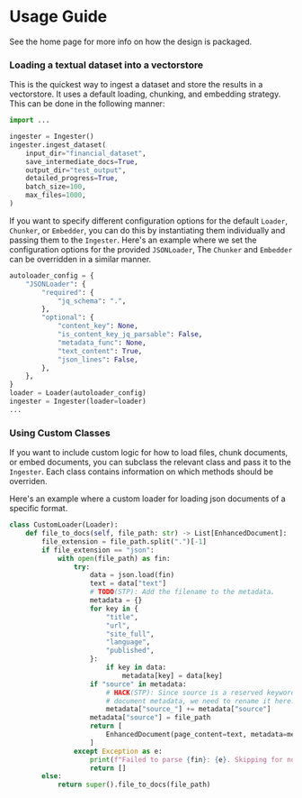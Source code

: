 # Usage Guide

See the home page for more info on how the design is packaged.

### Loading a textual dataset into a vectorstore

This is the quickest way to ingest a dataset and store the results in a vectorstore. 
It uses a default loading, chunking, and embedding strategy.
This can be done in the following manner:
```python
import ...

ingester = Ingester()
ingester.ingest_dataset(
    input_dir="financial_dataset",
    save_intermediate_docs=True,
    output_dir="test_output",
    detailed_progress=True,
    batch_size=100,
    max_files=1000,
)
```

If you want to specify different configuration options for the default `Loader`,
`Chunker`, or `Embedder`, you can do this by instantiating them individually
and passing them to the `Ingester`. Here's an example where we set the
configuration options for the provided `JSONLoader`, The `Chunker` and 
`Embedder` can be overridden in a similar manner.
```python
autoloader_config = {
    "JSONLoader": {
        "required": {
            "jq_schema": ".",  
        },
        "optional": {
            "content_key": None,
            "is_content_key_jq_parsable": False,
            "metadata_func": None,
            "text_content": True,
            "json_lines": False,
        },
    },
}
loader = Loader(autoloader_config)
ingester = Ingester(loader=loader)
...
```

### Using Custom Classes

If you want to include custom logic for how to load files, chunk documents,
or embed documents, you can subclass the relevant class and pass it to the
`Ingester`. Each class contains information on which methods should be
overriden.

Here's an example where a custom loader for loading json documents
of a specific format. 
```python
class CustomLoader(Loader):
    def file_to_docs(self, file_path: str) -> List[EnhancedDocument]:
        file_extension = file_path.split(".")[-1]
        if file_extension == "json":
            with open(file_path) as fin:
                try:
                    data = json.load(fin)
                    text = data["text"]
                    # TODO(STP): Add the filename to the metadata.
                    metadata = {}
                    for key in {
                        "title",
                        "url",
                        "site_full",
                        "language",
                        "published",
                    }:
                        if key in data:
                            metadata[key] = data[key]
                    if "source" in metadata:
                        # HACK(STP): Since source is a reserved keyword for
                        # document metadata, we need to rename it here.
                        metadata["source_"] += metadata["source"]
                    metadata["source"] = file_path
                    return [
                        EnhancedDocument(page_content=text, metadata=metadata)
                    ]
                except Exception as e:
                    print(f"Failed to parse {fin}: {e}. Skipping for now")
                    return []
        else:
            return super().file_to_docs(file_path)
```